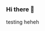 ### Hi there 👋

<!--
**vlxy7/vlxy7** is a ✨ _special_ ✨ repository because its `README.md` (this file) appears on your GitHub profile.

Here are some ideas to get you started:

- 🔭 I’m currently working on school, life, intership hunting :) 
- 🌱 I’m currently learning 
- 👯 I’m looking to collaborate on any and every project!
- 🤔 I’m looking for help with ...
- 💬 Ask me about books, music, organizing hackathons, pilates!
- 📫 How to reach me: @victoria_lxy on IG or Victoria Lim on Linkedin!
- 😄 Pronouns: she/her 
- ⚡ Fun fact: I run a bookstagram -> @hersecretbookclub on IG 
--> 
testing heheh 
